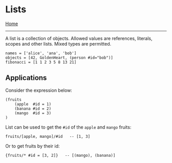 # Lists

[Home](../README.md)

---

A list is a collection of objects. Allowed values are references, literals, scopes and other lists. Mixed types are permitted.

```
names = ['alice', 'ana', 'bob']
objects = [42, GoldenHeart, (person #id="bob")]
fibonacci = [1 1 2 3 5 8 13 21]
```


## Applications

Consider the expression below:

```
(fruits
    (apple  #id = 1)
    (banana #id = 2)
    (mango  #id = 3)
)
```

List can be used to get the `#id` of the `apple` and `mango` fruits:

```
fruits/[apple, mango]/#id   -- [1, 3]
```

Or to get fruits by their id:

```
{fruits/* #id = [3, 2]}   -- [(mango), (banana)]
```
